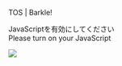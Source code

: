 TOS | Barkle!

JavaScriptを有効にしてください  
Please turn on your JavaScript

![](/static-assets/splash.png?1731718613653)